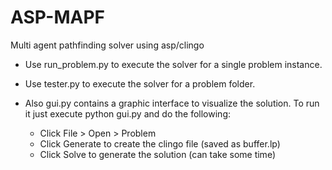 # ASP-MAPF

Multi agent pathfinding solver using asp/clingo

- Use run_problem.py to execute the solver for a single problem instance.
    
- Use tester.py to execute the solver for a problem folder.    
 
- Also gui.py contains a graphic interface to visualize the solution. To run it just execute python gui.py and do the following:
  * Click File > Open > Problem
  * Click Generate to create the clingo file (saved as buffer.lp)
  * Click Solve to generate the solution (can take some time)
